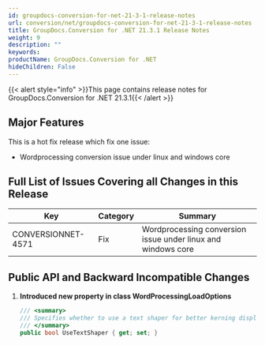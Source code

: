```yaml
---
id: groupdocs-conversion-for-net-21-3-1-release-notes
url: conversion/net/groupdocs-conversion-for-net-21-3-1-release-notes
title: GroupDocs.Conversion for .NET 21.3.1 Release Notes
weight: 9
description: ""
keywords: 
productName: GroupDocs.Conversion for .NET
hideChildren: False
---
```

{{< alert style="info" >}}This page contains release notes for GroupDocs.Conversion for .NET 21.3.1{{< /alert >}}

## Major Features

This is a hot fix release which fix one issue:

*   Wordprocessing conversion issue under linux and windows core
 
## Full List of Issues Covering all Changes in this Release


| Key | Category | Summary |
| --- | --- | --- |
| CONVERSIONNET-4571 | Fix | Wordprocessing conversion issue under linux and windows core |


## Public API and Backward Incompatible Changes

1.  **Introduced new property in class WordProcessingLoadOptions**
    
    ```csharp
    /// <summary>
    /// Specifies whether to use a text shaper for better kerning display. Default is false.
    /// </summary>
    public bool UseTextShaper { get; set; }
    ```
